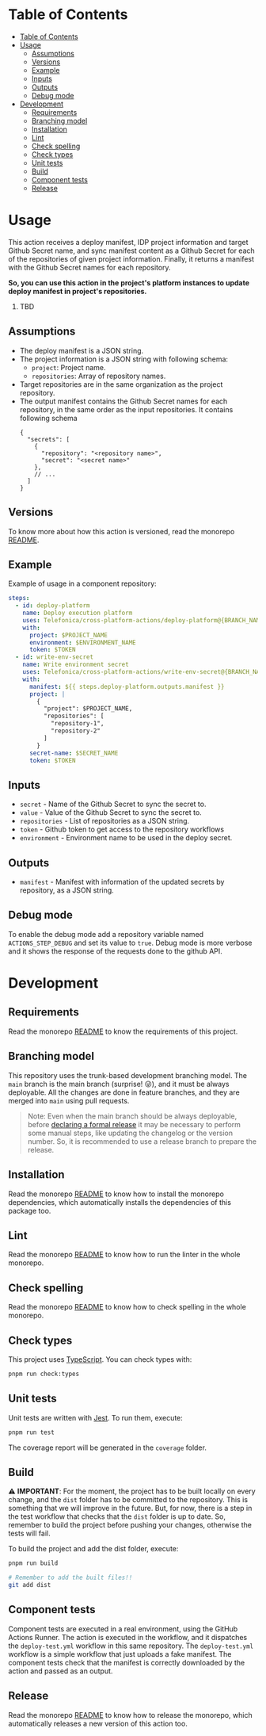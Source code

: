 # Table of Contents

- [Table of Contents](#table-of-contents)
- [Usage](#usage)
  - [Assumptions](#assumptions)
  - [Versions](#versions)
  - [Example](#example)
  - [Inputs](#inputs)
  - [Outputs](#outputs)
  - [Debug mode](#debug-mode)
- [Development](#development)
  - [Requirements](#requirements)
  - [Branching model](#branching-model)
  - [Installation](#installation)
  - [Lint](#lint)
  - [Check spelling](#check-spelling)
  - [Check types](#check-types)
  - [Unit tests](#unit-tests)
  - [Build](#build)
  - [Component tests](#component-tests)
  - [Release](#release)

# Usage

This action receives a deploy manifest, IDP project information and target Github Secret name, and sync manifest content as a Github Secret for each of the repositories of given project information. Finally, it returns a manifest with the Github Secret names for each repository.

__So, you can use this action in the project's platform instances to update deploy manifest in project's repositories.__

1. TBD

## Assumptions

- The deploy manifest is a JSON string.
- The project information is a JSON string with following schema:
  - `project`: Project name.
  - `repositories`: Array of repository names.
- Target repositories are in the same organization as the project repository.
- The output manifest contains the Github Secret names for each repository, in the same order as the input repositories. It contains following schema
  ```jsonc
  {
    "secrets": [
      {
        "repository": "<repository name>",
        "secret": "<secret name>"
      },
      // ...
    ]
  }
  ```

## Versions

To know more about how this action is versioned, read the monorepo [README](../README.md#versions).

## Example

Example of usage in a component repository:

```yaml
steps:
  - id: deploy-platform
    name: Deploy execution platform
    uses: Telefonica/cross-platform-actions/deploy-platform@{BRANCH_NAME|VERSION}
    with:
      project: $PROJECT_NAME
      environment: $ENVIRONMENT_NAME
      token: $TOKEN
  - id: write-env-secret
    name: Write environment secret
    uses: Telefonica/cross-platform-actions/write-env-secret@{BRANCH_NAME|VERSION}
    with:
      manifest: ${{ steps.deploy-platform.outputs.manifest }}
      project: |
        {
          "project": $PROJECT_NAME,
          "repositories": [
            "repository-1",
            "repository-2"
          ]
        }
      secret-name: $SECRET_NAME
      token: $TOKEN
```

## Inputs

- `secret` - Name of the Github Secret to sync the secret to.
- `value` - Value of the Github Secret to sync the secret to.
- `repositories` - List of repositories as a JSON string.
- `token` - Github token to get access to the repository workflows
- `environment` - Environment name to be used in the deploy secret.

## Outputs

- `manifest` - Manifest with information of the updated secrets by repository, as a JSON string.

## Debug mode

To enable the debug mode add a repository variable named `ACTIONS_STEP_DEBUG` and set its value to `true`. Debug mode is more verbose and it shows the response of the requests done to the github API.

# Development

## Requirements

Read the monorepo [README](../README.md#requirements) to know the requirements of this project.

## Branching model

This repository uses the trunk-based development branching model. The `main` branch is the main branch (surprise! 😜), and it must be always deployable. All the changes are done in feature branches, and they are merged into `main` using pull requests.

> Note: Even when the main branch should be always deployable, before [declaring a formal release](#release) it may be necessary to perform some manual steps, like updating the changelog or the version number. So, it is recommended to use a release branch to prepare the release.

## Installation

Read the monorepo [README](../README.md#development) to know how to install the monorepo dependencies, which automatically installs the dependencies of this package too.

## Lint

Read the monorepo [README](../README.md#development) to know how to run the linter in the whole monorepo.

## Check spelling

Read the monorepo [README](../README.md#development) to know how to check spelling in the whole monorepo.

## Check types

This project uses [TypeScript](https://www.typescriptlang.org/). You can check types with:

```sh
pnpm run check:types
```

## Unit tests

Unit tests are written with [Jest](https://jestjs.io/). To run them, execute:

```sh
pnpm run test
```

The coverage report will be generated in the `coverage` folder.

## Build

⚠️ __IMPORTANT__: For the moment, the project has to be built locally on every change, and the `dist` folder has to be committed to the repository. This is something that we will improve in the future. But, for now, there is a step in the test workflow that checks that the `dist` folder is up to date. So, remember to build the project before pushing your changes, otherwise the tests will fail.

To build the project and add the dist folder, execute:

```sh
pnpm run build

# Remember to add the built files!!
git add dist
```

## Component tests

Component tests are executed in a real environment, using the GitHub Actions Runner. The action is executed in the workflow, and it dispatches the `deploy-test.yml` workflow in this same repository. The `deploy-test.yml` workflow is a simple workflow that just uploads a fake manifest. The component tests check that the manifest is correctly downloaded by the action and passed as an output.

## Release

Read the monorepo [README](../README.md#release) to know how to release the monorepo, which automatically releases a new version of this action too.
